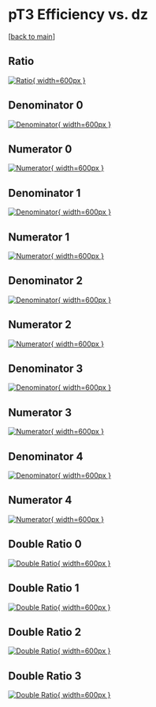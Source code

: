 # pT3 Efficiency vs. dz

[[back to main](./)]



## Ratio

[![Ratio](../mtv/var/pT3_xtr_211_1_eff_dz.png){ width=600px }](../mtv/var/pT3_xtr_211_1_eff_dz.pdf)

## Denominator 0

[![Denominator](../mtv/den/pT3_xtr_211_1_eff_dz_den0.png){ width=600px }](../mtv/den/pT3_xtr_211_1_eff_dz_den0.pdf)

## Numerator 0

[![Numerator](../mtv/num/pT3_xtr_211_1_eff_dz_num0.png){ width=600px }](../mtv/num/pT3_xtr_211_1_eff_dz_num0.pdf)

## Denominator 1

[![Denominator](../mtv/den/pT3_xtr_211_1_eff_dz_den1.png){ width=600px }](../mtv/den/pT3_xtr_211_1_eff_dz_den1.pdf)

## Numerator 1

[![Numerator](../mtv/num/pT3_xtr_211_1_eff_dz_num1.png){ width=600px }](../mtv/num/pT3_xtr_211_1_eff_dz_num1.pdf)

## Denominator 2

[![Denominator](../mtv/den/pT3_xtr_211_1_eff_dz_den2.png){ width=600px }](../mtv/den/pT3_xtr_211_1_eff_dz_den2.pdf)

## Numerator 2

[![Numerator](../mtv/num/pT3_xtr_211_1_eff_dz_num2.png){ width=600px }](../mtv/num/pT3_xtr_211_1_eff_dz_num2.pdf)

## Denominator 3

[![Denominator](../mtv/den/pT3_xtr_211_1_eff_dz_den3.png){ width=600px }](../mtv/den/pT3_xtr_211_1_eff_dz_den3.pdf)

## Numerator 3

[![Numerator](../mtv/num/pT3_xtr_211_1_eff_dz_num3.png){ width=600px }](../mtv/num/pT3_xtr_211_1_eff_dz_num3.pdf)

## Denominator 4

[![Denominator](../mtv/den/pT3_xtr_211_1_eff_dz_den4.png){ width=600px }](../mtv/den/pT3_xtr_211_1_eff_dz_den4.pdf)

## Numerator 4

[![Numerator](../mtv/num/pT3_xtr_211_1_eff_dz_num4.png){ width=600px }](../mtv/num/pT3_xtr_211_1_eff_dz_num4.pdf)

## Double Ratio 0

[![Double Ratio](../mtv/ratio/pT3_xtr_211_1_eff_dz_ratio0.png){ width=600px }](../mtv/ratio/pT3_xtr_211_1_eff_dz_ratio0.pdf)

## Double Ratio 1

[![Double Ratio](../mtv/ratio/pT3_xtr_211_1_eff_dz_ratio1.png){ width=600px }](../mtv/ratio/pT3_xtr_211_1_eff_dz_ratio1.pdf)

## Double Ratio 2

[![Double Ratio](../mtv/ratio/pT3_xtr_211_1_eff_dz_ratio2.png){ width=600px }](../mtv/ratio/pT3_xtr_211_1_eff_dz_ratio2.pdf)

## Double Ratio 3

[![Double Ratio](../mtv/ratio/pT3_xtr_211_1_eff_dz_ratio3.png){ width=600px }](../mtv/ratio/pT3_xtr_211_1_eff_dz_ratio3.pdf)

